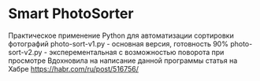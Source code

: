 # Smart PhotoSorter 
Практическое применение Python для автоматизации сортировки фотографий
photo-sort-v1.py - основная версия, готовность 90%
photo-sort-v2.py - эксперементальная с возможностью поворота при просмотре
Вдохновила на написание данной программы статья на Хабре
https://habr.com/ru/post/516756/

